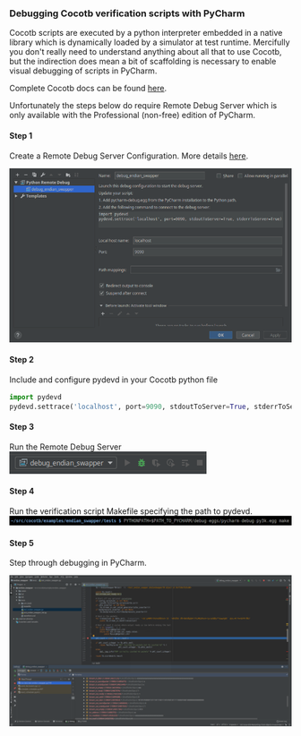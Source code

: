 
### Debugging Cocotb verification scripts with PyCharm

Cocotb scripts are executed by a python interpreter embedded in a native library which is dynamically loaded by a simulator at test runtime. Mercifully you don't really need to understand anything about all that to use Cocotb, but the indirection does mean a bit of scaffolding is necessary to enable visual debugging of scripts in PyCharm. 

Complete Cocotb docs can be found [here](https://cocotb.readthedocs.io/en/latest/).

Unfortunately the steps below do require Remote Debug Server which is only available with the Professional (non-free) edition of PyCharm. 



#### Step 1

Create a Remote Debug Server Configuration. More details [here](https://www.jetbrains.com/help/pycharm/2016.3/remote-debugging.html#6).

 ![Step 1](../assets/cocotb-pycharm/step1.png)

#### Step 2 

Include and configure pydevd in your Cocotb python file

```python
import pydevd
pydevd.settrace('localhost', port=9090, stdoutToServer=True, stderrToServer=True)
```

#### Step 3

Run the Remote Debug Server
![Step 3](../assets/cocotb-pycharm/step3.png)

#### Step 4 

Run the verification script Makefile specifying the path to pydevd.
![Step 4](../assets/cocotb-pycharm/step4.png)


#### Step 5 

Step through debugging in PyCharm.

![Step 5](../assets/cocotb-pycharm/step5.png)



